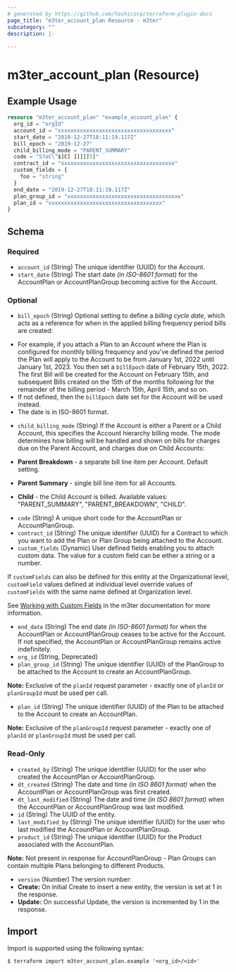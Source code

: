 ```yaml
---
# generated by https://github.com/hashicorp/terraform-plugin-docs
page_title: "m3ter_account_plan Resource - m3ter"
subcategory: ""
description: |-
  
---
```


# m3ter_account_plan (Resource)



## Example Usage

```terraform
resource "m3ter_account_plan" "example_account_plan" {
  org_id = "orgId"
  account_id = "xxxxxxxxxxxxxxxxxxxxxxxxxxxxxxxxxxxx"
  start_date = "2019-12-27T18:11:19.117Z"
  bill_epoch = "2019-12-27"
  child_billing_mode = "PARENT_SUMMARY"
  code = "S?oC\"$]C] ]]]]]5]"
  contract_id = "xxxxxxxxxxxxxxxxxxxxxxxxxxxxxxxxxxxx"
  custom_fields = {
    foo = "string"
  }
  end_date = "2019-12-27T18:11:19.117Z"
  plan_group_id = "xxxxxxxxxxxxxxxxxxxxxxxxxxxxxxxxxxxx"
  plan_id = "xxxxxxxxxxxxxxxxxxxxxxxxxxxxxxxxxxxx"
}
```

<!-- schema generated by tfplugindocs -->
## Schema

### Required

- `account_id` (String) The unique identifier (UUID) for the Account.
- `start_date` (String) The start date *(in ISO-8601 format)* for the AccountPlan or AccountPlanGroup becoming active for the Account.

### Optional

- `bill_epoch` (String) Optional setting to define a *billing cycle date*, which acts as a reference for when in the applied billing frequency period bills are created:
* For example, if you attach a Plan to an Account where the Plan is configured for monthly billing frequency and you've defined the period the Plan will apply to the Account to be from January 1st, 2022 until January 1st, 2023. You then set a `billEpoch` date of February 15th, 2022. The first Bill will be created for the Account on February 15th, and subsequent Bills created on the 15th of the months following for the remainder of the billing period - March 15th, April 15th, and so on.
* If not defined, then the `billEpoch` date set for the Account will be used instead.
* The date is in ISO-8601 format.
- `child_billing_mode` (String) If the Account is either a Parent or a Child Account, this specifies the Account hierarchy billing mode. The mode determines how billing will be handled and shown on bills for charges due on the Parent Account, and charges due on Child Accounts:

* **Parent Breakdown** - a separate bill line item per Account. Default setting.

* **Parent Summary** - single bill line item for all Accounts.

* **Child** - the Child Account is billed.
Available values: "PARENT_SUMMARY", "PARENT_BREAKDOWN", "CHILD".
- `code` (String) A unique short code for the AccountPlan or AccountPlanGroup.
- `contract_id` (String) The unique identifier (UUID) for a Contract to which you want to add the Plan or Plan Group being attached to the Account.
- `custom_fields` (Dynamic) User defined fields enabling you to attach custom data. The value for a custom field can be either a string or a number.

If `customFields` can also be defined for this entity at the Organizational level, `customField` values defined at individual level override values of `customFields` with the same name defined at Organization level.

See [Working with Custom Fields](https://www.m3ter.com/docs/guides/creating-and-managing-products/working-with-custom-fields) in the m3ter documentation for more information.
- `end_date` (String) The end date *(in ISO-8601 format)* for when the AccountPlan or AccountPlanGroup ceases to be active for the Account. If not specified, the AccountPlan or AccountPlanGroup remains active indefinitely.
- `org_id` (String, Deprecated)
- `plan_group_id` (String) The unique identifier (UUID) of the PlanGroup to be attached to the Account to create an AccountPlanGroup.

**Note:** Exclusive of the `planId` request parameter - exactly one of `planId` or `planGroupId` must be used per call.
- `plan_id` (String) The unique identifier (UUID) of the Plan to be attached to the Account to create an AccountPlan.

**Note:** Exclusive of the `planGroupId` request parameter - exactly one of `planId` or `planGroupId` must be used per call.

### Read-Only

- `created_by` (String) The unique identifier (UUID) for the user who created the AccountPlan or AccountPlanGroup.
- `dt_created` (String) The date and time *(in ISO 8601 format)* when the AccountPlan or AccountPlanGroup was first created.
- `dt_last_modified` (String) The date and time *(in ISO 8601 format)* when the AccountPlan or AccountPlanGroup was last modified.
- `id` (String) The UUID of the entity.
- `last_modified_by` (String) The unique identifier (UUID) for the user who last modified the AccountPlan or AccountPlanGroup.
- `product_id` (String) The unique identifier (UUID) for the Product associated with the AccountPlan.

**Note:** Not present in response for AccountPlanGroup - Plan Groups can contain multiple Plans belonging to different Products.
- `version` (Number) The version number:
- **Create:** On initial Create to insert a new entity, the version is set at 1 in the response.
- **Update:** On successful Update, the version is incremented by 1 in the response.

## Import

Import is supported using the following syntax:

```shell
$ terraform import m3ter_account_plan.example '<org_id>/<id>'
```
